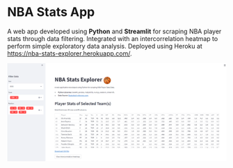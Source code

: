 # NBA Stats App

A web app developed using **Python** and **Streamlit** for scraping NBA player stats through data filtering. Integrated with an intercorrelation heatmap to perform simple exploratory data analysis. Deployed using Heroku at https://nba-stats-explorer.herokuapp.com/.

![](images/Thumbnail.PNG)
